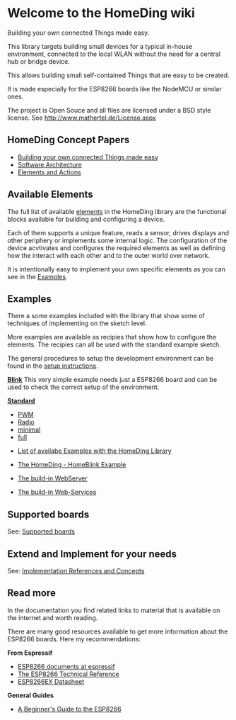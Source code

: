 # Welcome to the HomeDing wiki

Building your own connected Things made easy.

This library targets building small devices for a typical in-house environment, connected to the local WLAN without the need for a central hub or bridge device.

This allows building small self-contained Things that are easy to be created.

It is made especially for the ESP8266 boards like the NodeMCU or similar ones.

The project is Open Souce and all files are licensed under a BSD style license. See http://www.mathertel.de/License.aspx

## HomeDing Concept Papers

- [Building your own connected Things made easy](/concepts/paper01)
- [Software Architecture](/concepts/paper02)
- [Elements and Actions](/concepts/paper03)

## Available Elements

The full list of available [elements](elements) in the HomeDing library are the functional blocks available for building and configuring a device.

Each of them supports a unique feature, reads a sensor, drives displays and other periphery or implements some internal logic. The configuration of the device acvtivates and configures the required elements as well as defining how the interact with each other and to the outer world over network.

It is intentionally easy to implement your own specific elements as you can see in the [Examples](examples).

## Examples

There a some examples included with the library that show some of techniques of implementing on the sketch level.

More examples are available as recipies that show how to configure the elements. The recipies can all be used with the standard example sketch.

The general procedures to setup the development environment can be found in the [setup instructions](examples/setup).

**[Blink](examples/blink)** This very simple example needs just a ESP8266 board and can be used to check the correct setup of the environment.

**[Standard](examples/Standard)**

* [PWM](examples/pwm)
* [Radio](examples/radio)
* [minimal](examples/minimal)
* [full](examples/full)

- [List of availabe Examples with the HomeDing Library](examples)

- [The HomeDing - HomeBlink Example](/examples/blink)

- [The build-in WebServer](webserver)
- [The build-in Web-Services](webservices)


## Supported boards

See: [Supported boards](boards)

## Extend and Implement for your needs

See: [Implementation References and Concepts](implementation)


## Read more

In the documentation you find related links to material that is available on the internet and worth reading.

There are many good resources available to get more information about the ESP8266 boards. Here my recommendations:

**From Espressif**
* [ESP8266 documents at espressif](https://www.espressif.com/en/support/download/documents?keys=ESP8266)
* [The ESP8266 Technical Reference](https://www.espressif.com/sites/default/files/documentation/esp8266-technical_reference_en.pdf)
* [ESP8266EX Datasheet](https://www.espressif.com/sites/default/files/documentation/0a-esp8266ex_datasheet_en.pdf)

**General Guides**
* [A Beginner's Guide to the ESP8266](https://tttapa.github.io/ESP8266/Chap01%20-%20ESP8266.html)


